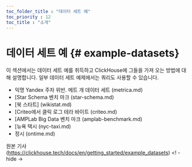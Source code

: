 ```yaml
---
toc_folder_title : "데이터 세트 예"
toc_priority : 12
toc_title : "소개"
---
```


# 데이터 세트 예 {# example-datasets}

이 섹션에서는 데이터 세트 예를 취득하고 ClickHouse에 그들을 가져 오는 방법에 대해 설명합니다.
일부 데이터 세트 예제에서는 쿼리도 사용할 수 있습니다.

- 익명 Yandex 주차 위반. 메트 개 데이터 세트 (metrica.md)
- [Star Schema 벤치 마크 (star-schema.md)
- [북 스타트] (wikistat.md)
- [Criteo에서 클릭 로그 테라 바이트 (criteo.md)
- [AMPLab Big Data 벤치 마크 (amplab-benchmark.md)
- [뉴욕 택시 (nyc-taxi.md)
- 정시 (ontime.md)

원본 기사 (https://clickhouse.tech/docs/en/getting_started/example_datasets) <! - hide ->
